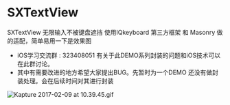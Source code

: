 # SXTextView
  SXTextView 无限输入不被键盘遮挡 
  使用IQkeyboard 第三方框架 和 Masonry 做的适配，简单易用一下是效果图
  
  * iOS学习交流群 : 323408051 有关于此DEMO系列封装的问题和iOS技术可以在此群讨论。
  * 其中有需要改进的地方希望大家提出BUG。先暂时为一个DEMO 还没有做封装处理。会在后续时间对其进行封装
  
  ![Kapture 2017-02-09 at 10.39.45.gif](http://upload-images.jianshu.io/upload_images/1767435-ca1dabdf4c7cb692.gif?imageMogr2/auto-orient/strip)
